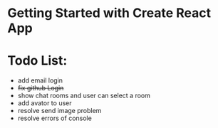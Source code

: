 # Getting Started with Create React App

# Todo List:

- add email login
- ~~fix github Login~~
- show chat rooms and user can select a room
- add avator to user
- resolve send image problem
- resolve errors of console
